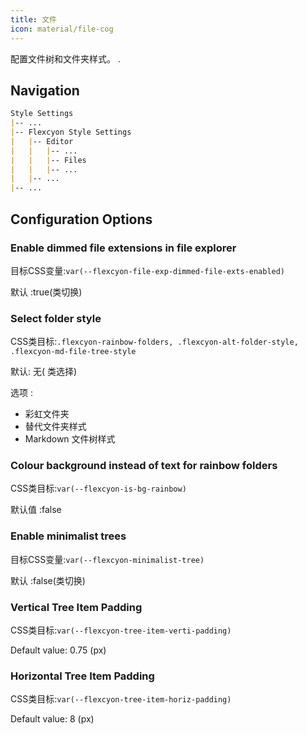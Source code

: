 ```yaml
---
title: 文件
icon: material/file-cog
---
```


配置文件树和文件夹样式。
.

## Navigation

```md
Style Settings
|-- ...
|-- Flexcyon Style Settings
|   |-- Editor
|   |   |-- ...
|   |   |-- Files
|   |   |-- ...
|   |-- ...
|-- ...
```

## Configuration Options

### Enable dimmed file extensions in file explorer

目标CSS变量:`var(--flexcyon-file-exp-dimmed-file-exts-enabled)`

默认 :true(类切换)

### Select folder style

CSS类目标:`.flexcyon-rainbow-folders, .flexcyon-alt-folder-style, .flexcyon-md-file-tree-style`

默认: 无( 类选择)

选项 :

- 彩虹文件夹
- 替代文件夹样式
- Markdown 文件树样式

### Colour background instead of text for rainbow folders

CSS类目标:`var(--flexcyon-is-bg-rainbow)`

默认值 :false

### Enable minimalist trees

目标CSS变量:`var(--flexcyon-minimalist-tree)`

默认 :false(类切换)

### Vertical Tree Item Padding

CSS类目标:`var(--flexcyon-tree-item-verti-padding)`

Default value: 0.75 (px)

### Horizontal Tree Item Padding

CSS类目标:`var(--flexcyon-tree-item-horiz-padding)`

Default value: 8 (px)

